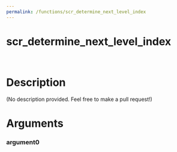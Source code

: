```yaml
---
permalink: /functions/scr_determine_next_level_index
---
```

# scr_determine_next_level_index  
&nbsp;  
# Description  
(No description provided. Feel free to make a pull request!) 
&nbsp;  
# Arguments
### argument0

&nbsp;    


